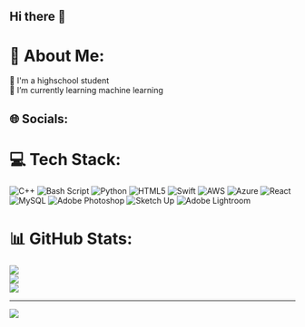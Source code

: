 ## Hi there 👋

<!--
**Jan-Malinowski/Jan-Malinowski** is a ✨ _special_ ✨ repository because its `README.md` (this file) appears on your GitHub profile.

Here are some ideas to get you started:

- 🔭 I’m currently working on ...
- 🌱 I’m currently learning ...
- 👯 I’m looking to collaborate on ...
- 🤔 I’m looking for help with ...
- 💬 Ask me about ...
- 📫 How to reach me: ...
- 😄 Pronouns: ...
- ⚡ Fun fact: ...
-->
# 💫 About Me:
🏫 I'm a highschool student<br>
🌱 I’m currently learning machine learning


## 🌐 Socials:
<!--[![LinkedIn](https://img.shields.io/badge/LinkedIn-%230077B5.svg?logo=linkedin&logoColor=white)](https://linkedin.com/in/test) [![email](https://img.shields.io/badge/Email-D14836?logo=gmail&logoColor=white)](mailto:test)-->

# 💻 Tech Stack:
![C++](https://img.shields.io/badge/c++-%2300599C.svg?style=for-the-badge&logo=c%2B%2B&logoColor=white) ![Bash Script](https://img.shields.io/badge/bash_script-%23121011.svg?style=for-the-badge&logo=gnu-bash&logoColor=white) ![Python](https://img.shields.io/badge/python-3670A0?style=for-the-badge&logo=python&logoColor=ffdd54) ![HTML5](https://img.shields.io/badge/html5-%23E34F26.svg?style=for-the-badge&logo=html5&logoColor=white) ![Swift](https://img.shields.io/badge/swift-F54A2A?style=for-the-badge&logo=swift&logoColor=white) ![AWS](https://img.shields.io/badge/AWS-%23FF9900.svg?style=for-the-badge&logo=amazon-aws&logoColor=white) ![Azure](https://img.shields.io/badge/azure-%230072C6.svg?style=for-the-badge&logo=microsoftazure&logoColor=white) ![React](https://img.shields.io/badge/react-%2320232a.svg?style=for-the-badge&logo=react&logoColor=%2361DAFB) ![MySQL](https://img.shields.io/badge/mysql-4479A1.svg?style=for-the-badge&logo=mysql&logoColor=white) ![Adobe Photoshop](https://img.shields.io/badge/adobe%20photoshop-%2331A8FF.svg?style=for-the-badge&logo=adobe%20photoshop&logoColor=white) ![Sketch Up](https://img.shields.io/badge/SketchUp-005F9E?style=for-the-badge&logo=sketchup&logoColor=white) ![Adobe Lightroom](https://img.shields.io/badge/Adobe%20Lightroom-31A8FF.svg?style=for-the-badge&logo=Adobe%20Lightroom&logoColor=white)
# 📊 GitHub Stats:
![](https://github-readme-stats.vercel.app/api?username=Jan-Malinowski&theme=dark&hide_border=false&include_all_commits=false&count_private=false)<br/>
![](https://nirzak-streak-stats.vercel.app/?user=Jan-Malinowski&theme=dark&hide_border=false)<br/>
![](https://github-readme-stats.vercel.app/api/top-langs/?username=Jan-Malinowski&theme=dark&hide_border=false&include_all_commits=false&count_private=false&layout=compact)

---
[![](https://visitcount.itsvg.in/api?id=Jan-Malinowski&icon=0&color=0)](https://visitcount.itsvg.in)
